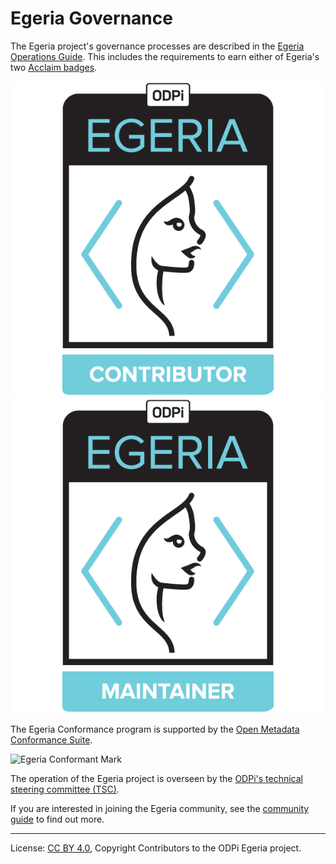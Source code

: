 <!-- SPDX-License-Identifier: CC-BY-4.0 -->
<!-- Copyright Contributors to the ODPi Egeria project. -->

# Egeria Governance

The Egeria project's governance processes are described in
the [Egeria Operations Guide](./Egeria-Operations.md).
This includes the requirements to earn either of Egeria's two
[Acclaim badges](developer-resources/badges).

![Egeria Contributors Badge](developer-resources/badges/ODPi_Egeria_Badges-Contributor.png) 
![Egeria Maintainers Badge](developer-resources/badges/ODPi_Egeria_Badges-Maintainer.png)

The Egeria Conformance program is supported by the
[Open Metadata Conformance Suite](open-metadata-conformance-suite).

![Egeria Conformant Mark](open-metadata-conformance-suite/docs/egeria-conformance-mark.png)

The operation of the Egeria project is overseen by the
[ODPi's technical steering committee (TSC)](https://github.com/odpi/tsc).

If you are interested in joining the Egeria community,
see the [community guide](./Community-Guide.md) to find out more.


----
License: [CC BY 4.0](https://creativecommons.org/licenses/by/4.0/),
Copyright Contributors to the ODPi Egeria project.
